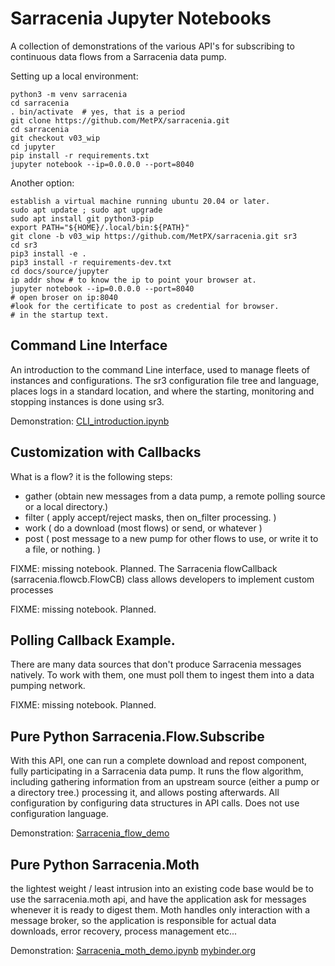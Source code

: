 # Sarracenia Jupyter Notebooks

A collection of demonstrations of the various API's for subscribing to continuous data flows
from a Sarracenia data pump.

Setting up a local environment:

    python3 -m venv sarracenia
    cd sarracenia
    . bin/activate  # yes, that is a period
    git clone https://github.com/MetPX/sarracenia.git
    cd sarracenia
    git checkout v03_wip
    cd jupyter
    pip install -r requirements.txt
    jupyter notebook --ip=0.0.0.0 --port=8040

Another option:

    establish a virtual machine running ubuntu 20.04 or later.
    sudo apt update ; sudo apt upgrade
    sudo apt install git python3-pip
    export PATH="${HOME}/.local/bin:${PATH}"
    git clone -b v03_wip https://github.com/MetPX/sarracenia.git sr3
    cd sr3
    pip3 install -e .
    pip3 install -r requirements-dev.txt 
    cd docs/source/jupyter
    ip addr show # to know the ip to point your browser at.
    jupyter notebook --ip=0.0.0.0 --port=8040
    # open broser on ip:8040
    #look for the certificate to post as credential for browser. 
    # in the startup text.

## Command Line Interface

An introduction to the command Line interface, used to manage fleets of instances and configurations.
The sr3 configuration file tree and language, places logs in a standard location, 
and where the starting, monitoring and stopping instances is done using sr3.  

Demonstration: [CLI_introduction.ipynb](CLI_introduction.ipynb)


## Customization with Callbacks

What is a flow? it is the following steps:

* gather (obtain new messages from a data pump, a remote polling source or a local directory.)
* filter ( apply accept/reject masks, then on_filter processing. )
* work ( do a download (most flows) or send, or whatever )
* post ( post message to a new pump for other flows to use, or write it to a file, or nothing. )




FIXME: missing notebook. Planned.
The Sarracenia flowCallback (sarracenia.flowcb.FlowCB) class allows developers to implement custom processes

FIXME: missing notebook. Planned.

## Polling Callback Example.

There are many data sources that don't produce Sarracenia messages natively. To work with them,
one must poll them to ingest them into a data pumping network.

FIXME: missing notebook. Planned.


## Pure Python Sarracenia.Flow.Subscribe

With this API, one can run a complete download and repost component, fully participating in a Sarracenia data pump.
It runs the flow algorithm, including gathering information from an upstream source (either a pump or a directory tree.)
processing it, and allows posting afterwards. All configuration by configuring data structures in API calls.
Does not use configuration language.

Demonstration: [Sarracenia_flow_demo](Sarracenia_flow_demo.ipynb)


## Pure Python Sarracenia.Moth

the lightest weight / least intrusion into an existing code base would be to use
the sarracenia.moth api, and have the application ask for messages whenever it is ready
to digest them. Moth handles only interaction with a message broker, so the application 
is responsible for actual data downloads, error recovery, process management etc...

Demonstration: [Sarracenia_moth_demo.ipynb](Sarracenia_flow_demo.ipynb)
[mybinder.org](https://mybinder.org/v2/gh/MetPX/sarracenia/v03_wip?filepath=jupyter%2FSarracenia_moth_demo.ipynb)

